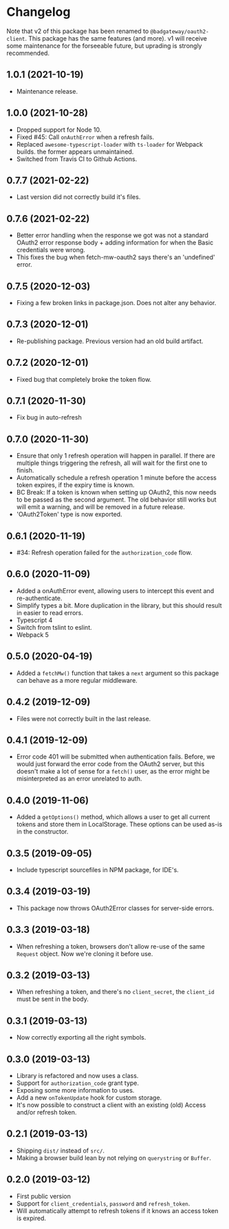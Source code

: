 Changelog
=========

Note that v2 of this package has been renamed to `@badgateway/oauth2-client`. This
package has the same features (and more). v1 will receive some maintenance for the
forseeable future, but uprading is strongly recommended.

1.0.1 (2021-10-19)
------------------

* Maintenance release.

1.0.0 (2021-10-28)
------------------

* Dropped support for Node 10.
* Fixed #45: Call `onAuthError` when a refresh fails.
* Replaced `awesome-typescript-loader` with `ts-loader` for Webpack builds.
  the former appears unmaintained.
* Switched from Travis CI to Github Actions.


0.7.7 (2021-02-22)
------------------

* Last version did not correctly build it's files.


0.7.6 (2021-02-22)
------------------

* Better error handling when the response we got was not a standard OAuth2
  error response body + adding information for when the Basic credentials
  were wrong.
* This fixes the bug when fetch-mw-oauth2 says there's an 'undefined' error.


0.7.5 (2020-12-03)
------------------

* Fixing a few broken links in package.json. Does not alter any behavior.


0.7.3 (2020-12-01)
------------------

* Re-publishing package. Previous version had an old build artifact.


0.7.2 (2020-12-01)
------------------

* Fixed bug that completely broke the token flow.


0.7.1 (2020-11-30)
------------------

* Fix bug in auto-refresh


0.7.0 (2020-11-30)
------------------

* Ensure that only 1 refresh operation will happen in parallel. If there are
  multiple things triggering the refresh, all will wait for the first one
  to finish.
* Automatically schedule a refresh operation 1 minute before the access token
  expires, if the expiry time is known.
* BC Break: If a token is known when setting up OAuth2, this now needs to be
  passed as the second argument. The old behavior still works but will emit
  a warning, and will be removed in a future release.
* 'OAuth2Token' type is now exported.


0.6.1 (2020-11-19)
------------------

* #34: Refresh operation failed for the `authorization_code` flow.


0.6.0 (2020-11-09)
------------------

* Added a onAuthError event, allowing users to intercept this event and
  re-authenticate.
* Simplify types a bit. More duplication in the library, but this should
  result in easier to read errors.
* Typescript 4
* Switch from tslint to eslint.
* Webpack 5


0.5.0 (2020-04-19)
------------------

* Added a `fetchMw()` function that takes a `next` argument so this package
  can behave as a more regular middleware.


0.4.2 (2019-12-09)
------------------

* Files were not correctly built in the last release.


0.4.1 (2019-12-09)
------------------

* Error code 401 will be submitted when authentication fails. Before, we would
  just forward the error code from the OAuth2 server, but this doesn't make a
  lot of sense for a `fetch()` user, as the error might be misinterpreted as
  an error unrelated to auth.


0.4.0 (2019-11-06)
------------------

* Added a `getOptions()` method, which allows a user to get all current
  tokens and store them in LocalStorage. These options can be used as-is in
  the constructor.

0.3.5 (2019-09-05)
------------------

* Include typescript sourcefiles in NPM package, for IDE's.


0.3.4 (2019-03-19)
------------------

* This package now throws OAuth2Error classes for server-side errors.


0.3.3 (2019-03-18)
------------------

* When refreshing a token, browsers don't allow re-use of the same `Request`
  object. Now we're cloning it before use.


0.3.2 (2019-03-13)
------------------

* When refreshing a token, and there's no `client_secret`, the `client_id`
  must be sent in the body.


0.3.1 (2019-03-13)
------------------

* Now correctly exporting all the right symbols.


0.3.0 (2019-03-13)
------------------

* Library is refactored and now uses a class.
* Support for `authorization_code` grant type.
* Exposing some more information to uses.
* Add a new `onTokenUpdate` hook for custom storage.
* It's now possible to construct a client with an existing (old) Access and/or
  refresh token.


0.2.1 (2019-03-13)
------------------

* Shipping `dist/` instead of `src/`.
* Making a browser build lean by not relying on `querystring` or `Buffer`.


0.2.0 (2019-03-12)
------------------

* First public version
* Support for `client_credentials`, `password` and `refresh_token`.
* Will automatically attempt to refresh tokens if it knows an access token is
  expired.
